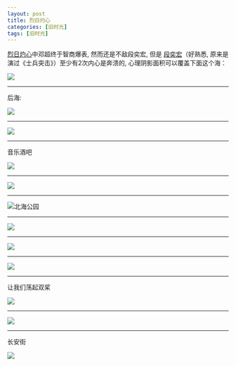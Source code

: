 ```yaml
---
layout: post
title: 烈日灼心
categories: [旧时光]
tags: [旧时光]
---
```


[烈日灼心](https://movie.douban.com/subject/24719063/)中邓超终于智商爆表, 然而还是不敌段奕宏, 但是 [段奕宏](https://zh.wikipedia.org/zh/段奕宏)（好熟悉, 原来是演过《士兵突击》）至少有2次内心是奔溃的, 心理阴影面积可以覆盖下面这个海：

![](http://ww4.sinaimg.cn/mw690/6c9ce165gw1eviqpr2haxj21kw23uk7b.jpg)

---

后海:

![](http://ww2.sinaimg.cn/mw690/6c9ce165gw1eviqshe84cj21kw16onhy.jpg)

---

![](http://ww1.sinaimg.cn/mw690/6c9ce165gw1eviqsccdpfj21kw23ukjl.jpg)

---

音乐酒吧

![](http://ww1.sinaimg.cn/mw690/6c9ce165gw1eviqq671w0j21kw16ohar.jpg)

---

![](http://ww3.sinaimg.cn/mw690/6c9ce165gw1eviqsmdwepj21kw16onj0.jpg)

---

![北海公园](http://ww4.sinaimg.cn/mw690/6c9ce165gw1evocnchwbxj236o2e04qq.jpg)

---

![](http://ww2.sinaimg.cn/mw690/6c9ce165gw1evocmxxtl2j236o2e01kz.jpg)

---

![](http://ww4.sinaimg.cn/mw690/6c9ce165gw1evocmf5ey0j236o2e0x6s.jpg)

---

![](http://ww3.sinaimg.cn/mw690/6c9ce165gw1evocljyablj236o2e0e85.jpg)

---

让我们荡起双桨

![](http://ww3.sinaimg.cn/mw690/6c9ce165gw1evockly0nuj236o2e04qs.jpg)

---

![](http://ww2.sinaimg.cn/mw690/6c9ce165gw1evocjdl7sdj236o2e0npf.jpg)

---

长安街

![](http://ww3.sinaimg.cn/mw690/6c9ce165gw1eviqpwc38hj21kw16o182.jpg)